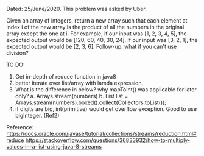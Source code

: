 Dated: 25/June/2020.
This problem was asked by Uber.

Given an array of integers, return a new array such that each element at index i of the new array is the product of all the numbers in the original array except the one at i.
For example, if our input was [1, 2, 3, 4, 5], the expected output would be [120, 60, 40, 30, 24]. If our input was [3, 2, 1], the expected output would be [2, 3, 6].
Follow-up: what if you can't use division?

TO DO:
1. Get in-depth of reduce function in java8
2. better iterate over list/array with lamda expression.
3. What is the difference in below? why mapToInt() was applicable for later only?
    a. Arrays.stream(numbers)
    b. List<Integer> list = Arrays.stream(numbers).boxed().collect(Collectors.toList());
4. if digits are big, int(primitive) would get overflow exception. Good to use bigInteger. (Ref2)           

Reference:
https://docs.oracle.com/javase/tutorial/collections/streams/reduction.html#reduce
https://stackoverflow.com/questions/36833932/how-to-multiply-values-in-a-list-using-java-8-streams 